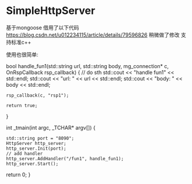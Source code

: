 # SimpleHttpServer
基于mongoose 
借用了以下代码
https://blog.csdn.net/u012234115/article/details/79596826
稍微做了修改 支持标准c++

使用也很简单:


bool handle_fun1(std::string url, std::string body, mg_connection* c, OnRspCallback rsp_callback)
{
	// do sth
	std::cout << "handle fun1" << std::endl;
	std::cout << "url: " << url << std::endl;
	std::cout << "body: " << body << std::endl;

	rsp_callback(c, "rsp1");

	return true;
}

int _tmain(int argc, _TCHAR* argv[]) {

	std::string port = "8090";
	HttpServer http_server;
	http_server.Init(port);
	// add handler
	http_server.AddHandler("/fun1", handle_fun1);
	http_server.Start();
  return 0;
}
